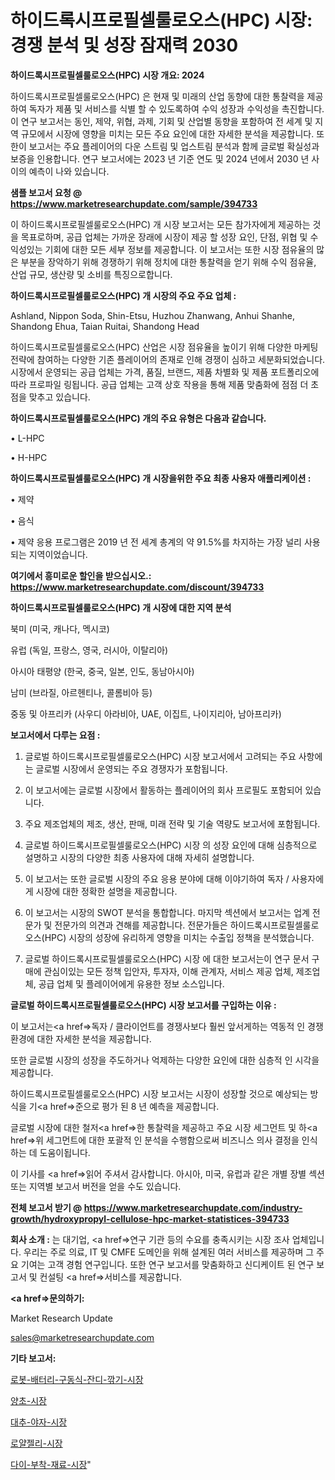 # 하이드록시프로필셀룰로오스(HPC) 시장: 경쟁 분석 및 성장 잠재력 2030

<strong>하이드록시프로필셀룰로오스(HPC) 시장 개요: 2024</strong>

하이드록시프로필셀룰로오스(HPC) 은 현재 및 미래의 산업 동향에 대한 통찰력을 제공하여 독자가 제품 및 서비스를 식별 할 수 있도록하여 수익 성장과 수익성을 촉진합니다. 이 연구 보고서는 동인, 제약, 위협, 과제, 기회 및 산업별 동향을 포함하여 전 세계 및 지역 규모에서 시장에 영향을 미치는 모든 주요 요인에 대한 자세한 분석을 제공합니다. 또한이 보고서는 주요 플레이어의 다운 스트림 및 업스트림 분석과 함께 글로벌 확실성과 보증을 인용합니다. 연구 보고서에는 2023 년 기준 연도 및 2024 년에서 2030 년 사이의 예측이 나와 있습니다.



<strong>샘플 보고서 요청 @ <a href=https://www.marketresearchupdate.com/sample/394733>https://www.marketresearchupdate.com/sample/394733</a></strong>

이 하이드록시프로필셀룰로오스(HPC) 개 시장 보고서는 모든 참가자에게 제공하는 것을 목표로하며, 공급 업체는 가까운 장래에 시장이 제공 할 성장 요인, 단점, 위협 및 수익성있는 기회에 대한 모든 세부 정보를 제공합니다. 이 보고서는 또한 시장 점유율의 많은 부분을 장악하기 위해 경쟁하기 위해 정치에 대한 통찰력을 얻기 위해 수익 점유율, 산업 규모, 생산량 및 소비를 특징으로합니다.



<strong>하이드록시프로필셀룰로오스(HPC) 개 시장의 주요 주요 업체 :</strong>

Ashland, Nippon Soda, Shin-Etsu, Huzhou Zhanwang, Anhui Shanhe, Shandong Ehua, Taian Ruitai, Shandong Head

하이드록시프로필셀룰로오스(HPC) 산업은 시장 점유율을 높이기 위해 다양한 마케팅 전략에 참여하는 다양한 기존 플레이어의 존재로 인해 경쟁이 심하고 세분화되었습니다. 시장에서 운영되는 공급 업체는 가격, 품질, 브랜드, 제품 차별화 및 제품 포트폴리오에 따라 프로파일 링됩니다. 공급 업체는 고객 상호 작용을 통해 제품 맞춤화에 점점 더 초점을 맞추고 있습니다.



<strong>하이드록시프로필셀룰로오스(HPC) 개의 주요 유형은 다음과 같습니다.</strong>

• L-HPC

• H-HPC



<strong>하이드록시프로필셀룰로오스(HPC) 개 시장을위한 주요 최종 사용자 애플리케이션 :</strong>

• 제약

• 음식

• 제약 응용 프로그램은 2019 년 전 세계 총계의 약 91.5%를 차지하는 가장 널리 사용되는 지역이었습니다.



<strong>여기에서 흥미로운 할인을 받으십시오.: <a href=https://www.marketresearchupdate.com/discount/394733>https://www.marketresearchupdate.com/discount/394733</a></strong>



<strong>하이드록시프로필셀룰로오스(HPC) 개 시장에 대한 지역 분석</strong>

북미 (미국, 캐나다, 멕시코)

유럽 (독일, 프랑스, 영국, 러시아, 이탈리아)

아시아 태평양 (한국, 중국, 일본, 인도, 동남아시아)

남미 (브라질, 아르헨티나, 콜롬비아 등)

중동 및 아프리카 (사우디 아라비아, UAE, 이집트, 나이지리아, 남아프리카)



<strong>보고서에서 다루는 요점 :</strong>

1. 글로벌 하이드록시프로필셀룰로오스(HPC) 시장 보고서에서 고려되는 주요 사항에는 글로벌 시장에서 운영되는 주요 경쟁자가 포함됩니다.

2. 이 보고서에는 글로벌 시장에서 활동하는 플레이어의 회사 프로필도 포함되어 있습니다.

3. 주요 제조업체의 제조, 생산, 판매, 미래 전략 및 기술 역량도 보고서에 포함됩니다.

4. 글로벌 하이드록시프로필셀룰로오스(HPC) 시장 의 성장 요인에 대해 심층적으로 설명하고 시장의 다양한 최종 사용자에 대해 자세히 설명합니다.

5. 이 보고서는 또한 글로벌 시장의 주요 응용 분야에 대해 이야기하여 독자 / 사용자에게 시장에 대한 정확한 설명을 제공합니다.

6. 이 보고서는 시장의 SWOT 분석을 통합합니다. 마지막 섹션에서 보고서는 업계 전문가 및 전문가의 의견과 견해를 제공합니다. 전문가들은 하이드록시프로필셀룰로오스(HPC) 시장의 성장에 유리하게 영향을 미치는 수출입 정책을 분석했습니다.

7. 글로벌 하이드록시프로필셀룰로오스(HPC) 시장 에 대한 보고서는이 연구 문서 구매에 관심이있는 모든 정책 입안자, 투자자, 이해 관계자, 서비스 제공 업체, 제조업체, 공급 업체 및 플레이어에게 유용한 정보 소스입니다.



<strong>글로벌 하이드록시프로필셀룰로오스(HPC) 시장 보고서를 구입하는 이유 :</strong>

이 보고서는<a href=>독자 / 클</a>라이언트를 경쟁사보다 훨씬 앞서게하는 역동적 인 경쟁 환경에 대한 자세한 분석을 제공합니다.

또한 글로벌 시장의 성장을 주도하거나 억제하는 다양한 요인에 대한 심층적 인 시각을 제공합니다.

하이드록시프로필셀룰로오스(HPC) 시장 보고서는 시장이 성장할 것으로 예상되는 방식을 기<a href=>준으로</a> 평가 된 8 년 예측을 제공합니다.

글로벌 시장에 대한 철저<a href=>한 통찰력</a>을 제공하고 주요 시장 세그먼트 및 하<a href=>위 세그</a>먼트에 대한 포괄적 인 분석을 수행함으로써 비즈니스 의사 결정을 인식하는 데 도움이됩니다.

이 기사를 <a href=>읽어 주</a>셔서 감사합니다. 아시아, 미국, 유럽과 같은 개별 장별 섹션 또는 지역별 보고서 버전을 얻을 수도 있습니다.



<strong>전체 보고서 받기 @ <a href=https://www.marketresearchupdate.com/industry-growth/hydroxypropyl-cellulose-hpc-market-statistices-394733>https://www.marketresearchupdate.com/industry-growth/hydroxypropyl-cellulose-hpc-market-statistices-394733</a></strong>



<strong>회사 소개 :</strong>
는 대기업, <a href=>연구 기</a>관 등의 수요를 충족시키는 시장 조사 업체입니다. 우리는 주로 의료, IT 및 CMFE 도메인을 위해 설계된 여러 서비스를 제공하며 그 주요 기여는 고객 경험 연구입니다. 또한 연구 보고서를 맞춤화하고 신디케이트 된 연구 보고서 및 컨설팅 <a href=>서비</a>스를 제공합니다.



<strong><a href=>문의하기:</a></strong>

Market Research Update

sales@marketresearchupdate.com



<strong>기타 보고서:</strong>

<a href=https://www.linkedin.com/pulse/로봇-배터리-구동식-잔디-깎기-시장-동향-및-성장-전망-survey-savvy-insights-360-analysis/>로봇-배터리-구동식-잔디-깎기-시장</a>

<a href=https://www.linkedin.com/pulse/양초-시장-진입-전략-및-위험-평가2029년-survey-spotlight-pro-24-analysis-q1mcf/>양초-시장</a>

<a href=https://www.linkedin.com/pulse/대추-야자-시장-현재-및-미래-성장-2029-data-dive-diaries-24-analysis-iclqf/>대추-야자-시장</a>

<a href=https://www.linkedin.com/pulse/로얄젤리-시장-현재-및-미래-성장-2030-analytics-avenue-adventures-24-ana-uwfyf/>로얄젤리-시장</a>

<a href=https://www.linkedin.com/pulse/다이-부착-재료-시장-세분화-연구-및-목표-고객2029년-analytics-alchemy-360-analysis-cotgf/>다이-부착-재료-시장</a>"
